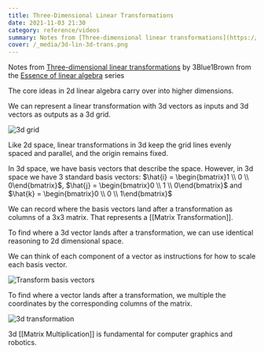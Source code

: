 ```yaml
---
title: Three-Dimensional Linear Transformations
date: 2021-11-03 21:30
category: reference/videos
summary: Notes from [Three-dimensional linear transformations](https://www.youtube.com/watch?v=rHLEWRxRGiM) by 3Blue1Brown from the [Essence of linear algebra](https://www.youtube.com/playlist?list=PLZHQObOWTQDPD3MizzM2xVFitgF8hE_ab) series
cover: /_media/3d-lin-3d-trans.png
---
```


Notes from [Three-dimensional linear transformations](https://www.youtube.com/watch?v=rHLEWRxRGiM) by 3Blue1Brown from the [Essence of linear algebra](https://www.youtube.com/playlist?list=PLZHQObOWTQDPD3MizzM2xVFitgF8hE_ab) series

The core ideas in 2d linear algebra carry over into higher dimensions.

We can represent a linear transformation with 3d vectors as inputs and 3d vectors as outputs as a 3d grid. 

![3d grid](/_media/3d-lin-3d-grid.png)

Like 2d space, linear transformations in 3d keep the grid lines evenly spaced and parallel, and the origin remains fixed.

In 3d space, we have basis vectors that describe the space. However, in 3d space we have 3 standard basis vectors: $\hat{i} = \begin{bmatrix}1 \\ 0 \\ 0\end{bmatrix}$, $\hat{j} = \begin{bmatrix}0 \\ 1 \\ 0\end{bmatrix}$ and $\hat{k} = \begin{bmatrix}0 \\ 0 \\ 1\end{bmatrix}$

We can record where the basis vectors land after a transformation as columns of a 3x3 matrix. That represents a [[Matrix Transformation]].

To find where a 3d vector lands after a transformation, we can use identical reasoning to 2d dimensional space.

We can think of each component of a vector as instructions for how to scale each basis vector.

![Transform basis vectors](/_media/3d-lin-transform-basis-vectors.png)

To find where a vector lands after a transformation, we multiple the coordinates by the corresponding columns of the matrix.

![3d transformation](/_media/3d-lin-3d-trans.png)

3d [[Matrix Multiplication]] is fundamental for computer graphics and robotics.
